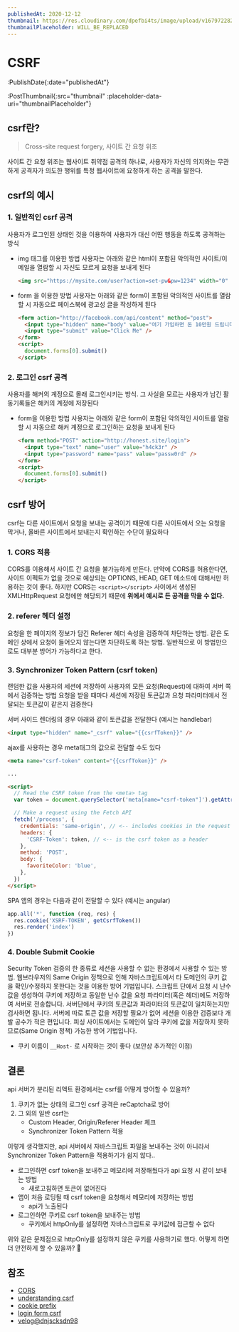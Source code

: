 ```yaml
---
publishedAt: 2020-12-12
thumbnail: https://res.cloudinary.com/dpefbi4ts/image/upload/v1679722820/thumb/011-thumb.png
thumbnailPlaceholder: WILL_BE_REPLACED
---
```


# CSRF

:PublishDate{:date="publishedAt"}

:PostThumbnail{:src="thumbnail" :placeholder-data-uri="thumbnailPlaceholder"}

## csrf란?

> Cross-site request forgery, 사이트 간 요청 위조

사이트 간 요청 위조는 웹사이트 취약점 공격의 하나로, 사용자가 자신의 의지와는 무관하게 공격자가 의도한 행위를 특정 웹사이트에 요청하게 하는 공격을 말한다.

## csrf의 예시

### 1. 일반적인 csrf 공격

사용자가 로그인된 상태인 것을 이용하여 사용자가 대신 어떤 행동을 하도록 공격하는 방식

- img 태그를 이용한 방법
  사용자는 아래와 같은 html이 포함된 악의적인 사이트/이메일을 열람할 시 자신도 모르게 요청을 보내게 된다

  ```html
  <img src="https://mysite.com/user?action=set-pw&pw=1234" width="0" height="0" />
  ```

- form 을 이용한 방법
  사용자는 아래와 같은 form이 포함된 악의적인 사이트를 열람할 시 자동으로 페이스북에 광고성 글을 작성하게 된다

  ```html
  <form action="http://facebook.com/api/content" method="post">
    <input type="hidden" name="body" value="여기 가입하면 돈 10만원 드립니다." />
    <input type="submit" value="Click Me" />
  </form>
  <script>
    document.forms[0].submit()
  </script>
  ```

### 2. 로그인 csrf 공격

사용자를 해커의 계정으로 몰래 로그인시키는 방식. 그 사실을 모르는 사용자가 남긴 활동기록들은 해커의 계정에 저장된다

- form을 이용한 방법
  사용자는 아래와 같은 form이 포함된 악의적인 사이트를 열람할 시 자동으로 해커 계정으로 로그인하는 요청을 보내게 된다

  ```html
  <form method="POST" action="http://honest.site/login">
    <input type="text" name="user" value="h4ck3r" />
    <input type="password" name="pass" value="passw0rd" />
  </form>
  <script>
    document.forms[0].submit()
  </script>
  ```

## csrf 방어

csrf는 다른 사이트에서 요청을 보내는 공격이기 때문에 다른 사이트에서 오는 요청을 막거나, 올바른 사이트에서 보내는지 확인하는 수단이 필요하다

### 1. CORS 적용

CORS를 이용해서 사이트 간 요청을 불가능하게 만든다.
만약에 CORS를 허용한다면, 사이드 이펙트가 없을 것으로 예상되는 OPTIONS, HEAD, GET 메소드에 대해서만 허용하는 것이 좋다.
하지만 CORS는 `<script></script>` 사이에서 생성된 XMLHttpRequest 요청에만 해당되기 때문에 **위에서 예시로 든 공격을 막을 수 없다.**

### 2. referer 헤더 설정

요청을 한 페이지의 정보가 담긴 Referer 헤더 속성을 검증하여 차단하는 방법.
같은 도메인 상에서 요청이 들어오지 않는다면 차단하도록 하는 방법. 일반적으로 이 방법만으로도 대부분 방어가 가능하다고 한다.

### 3. Synchronizer Token Pattern (csrf token)

랜덤한 값을 사용자의 세션에 저장하여 사용자의 모든 요청(Request)에 대하여 서버 쪽에서 검증하는 방법
요청을 받을 때마다 세션에 저장된 토큰값과 요청 파라미터에서 전달되는 토큰값이 같은지 검증한다

서버 사이드 렌더링의 경우 아래와 같이 토큰값을 전달한다 (예시는 handlebar)

```html
<input type="hidden" name="_csrf" value="{{csrfToken}}" />
```

ajax를 사용하는 경우 meta태그의 값으로 전달할 수도 있다

```html
<meta name="csrf-token" content="{{csrfToken}}" />

...

<script>
  // Read the CSRF token from the <meta> tag
  var token = document.querySelector('meta[name="csrf-token"]').getAttribute('content')

  // Make a request using the Fetch API
  fetch('/process', {
    credentials: 'same-origin', // <-- includes cookies in the request
    headers: {
      'CSRF-Token': token, // <-- is the csrf token as a header
    },
    method: 'POST',
    body: {
      favoriteColor: 'blue',
    },
  })
</script>
```

SPA 앱의 경우는 다음과 같이 전달할 수 있다 (예시는 angular)

```javascript
app.all('*', function (req, res) {
  res.cookie('XSRF-TOKEN', getCsrfToken())
  res.render('index')
})
```

### 4. Double Submit Cookie

Security Token 검증의 한 종류로 세션을 사용할 수 없는 환경에서 사용할 수 있는 방법. 웹브라우저의 Same Origin 정책으로 인해 자바스크립트에서 타 도메인의 쿠키 값을 확인/수정하지 못한다는 것을 이용한 방어 기법입니다.
스크립트 단에서 요청 시 난수 값을 생성하여 쿠키에 저장하고 동일한 난수 값을 요청 파라미터(혹은 헤더)에도 저장하여 서버로 전송합니다. 서버단에서 쿠키의 토큰값과 파라미터의 토큰값이 일치하는지만 검사하면 됩니다.
서버에 따로 토큰 값을 저장할 필요가 없어 세션을 이용한 검증보다 개발 공수가 적은 편입니다.
피싱 사이트에서는 도메인이 달라 쿠키에 값을 저장하지 못하므로(Same Origin 정책) 가능한 방어 기법입니다.

- 쿠키 이름이 `__Host-` 로 시작하는 것이 좋다 (보안상 추가적인 이점)

## 결론

api 서버가 분리된 리액트 환경에서는 csrf를 어떻게 방어할 수 있을까?

1. 쿠키가 없는 상태의 로그인 csrf 공격은 reCaptcha로 방어
2. 그 외의 일반 csrf는
   - Custom Header, Origin/Referer Header 체크
   - Synchronizer Token Pattern 적용

이렇게 생각했지만, api 서버에서 자바스크립트 파일을 보내주는 것이 아니라서 Synchronizer Token Pattern을 적용하기가 쉽지 않다..

- 로그인하면 csrf token을 보내주고 메모리에 저장해뒀다가 api 요청 시 같이 보내는 방법
  - 새로고침하면 토큰이 없어진다
- 앱이 처음 로딩될 때 csrf token을 요청해서 메모리에 저장하는 방법
  - api가 노출된다
- 로그인하면 쿠키로 csrf token을 보내주는 방법
  - 쿠키에서 httpOnly를 설정하면 자바스크립트로 쿠키값에 접근할 수 없다

위와 같은 문제점으로 httpOnly를 설정하지 않은 쿠키를 사용하기로 했다. 어떻게 하면 더 안전하게 할 수 있을까? 🤔

## 참조

- [CORS](https://homoefficio.github.io/2015/07/21/Cross-Origin-Resource-Sharing/)
- [understanding csrf](https://github.com/pillarjs/understanding-csrf)
- [cookie prefix](https://cheatsheetseries.owasp.org/cheatsheets/Cross-Site_Request_Forgery_Prevention_Cheat_Sheet.html#cookie-with-__host-prefix)
- [login form csrf](https://www.netsparker.com/web-vulnerability-scanner/vulnerabilities/cross-site-request-forgery-in-login-form/)
- [velog@dnjscksdn98](https://velog.io/@dnjscksdn98/Network-CSRF%EB%9E%80)
